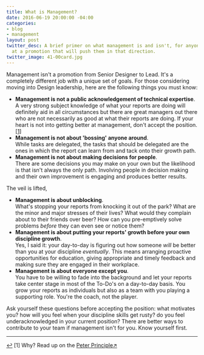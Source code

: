 ```yaml
---
title: What is Management?
date: 2016-06-19 20:00:00 -04:00
categories:
- blog
- management
layout: post
twitter_desc: A brief primer on what management is and isn't, for anyone who is looking
  at a promotion that will push them in that direction.
twitter_image: 41-00card.jpg
---
```


Management isn't a promotion from Senior Designer to Lead. It's a completely different job with a unique set of goals. For those considering moving into Design leadership, here are the following things you must know:

* **Management is not a public acknowledgement of technical expertise**.  
A very strong subject knowledge of what your reports are doing will definitely aid in all circumstances but there are great managers out there who are not necessarily as good at what their reports are doing. If your heart is not into getting better at management, don't accept the position.<a id="anchor-1" href="#note-1" class="fieldnotes-anchor">[1]</a>
* **Management is not about 'bossing' anyone around**.  
While tasks are delegated, the tasks that should be delegated are the ones in which the report can learn from and tack onto their growth path. 
* **Management is not about making decisions for people**.  
There are some decisions you may make on your own but the likelihood is that isn't always the only path. Involving people in decision making and their own improvement is engaging and produces better results.

The veil is lifted,

* **Management is about unblocking**.  
What's stopping your reports from knocking it out of the park? What are the minor and major stresses of their lives? What would they complain about to their friends over beer? How can you pre-emptively solve problems *before* they can even see or notice them?
* **Management is about putting your reports' growth before your own discipline growth**.  
Yes, I said it: your day-to-day is figuring out how someone *will* be better than you at your discipline *eventually*. This means arranging proactive opportunities for education, giving appropriate and timely feedback and making sure they are engaged in their workplace.
* **Management is about everyone except you**.  
You have to be willing to fade into the background and let your reports take center stage in most of the To-Do's on a day-to-day basis. You grow your reports as individuals but also as a team with you playing a supporting role. You're the coach, not the player.

Ask yourself these questions before accepting the position: what motivates you? how will you feel when your discipline skills get rusty? do you feel underacknowledged in your current position? There are better ways to contribute to your team if management isn't for you. Know yourself first.

<hr class="small">

<div class="fieldnotes">
    <p id="note-1"><a href="#anchor-1" class="footnote-back">&#8617;&#xFE0E;</a> <span class="footnote">[1]</span> Why? Read up on the <a href="https://en.wikipedia.org/wiki/Peter_principle" class="external" target="_blank"><span class="external-body">Peter Principle</span><span class="external-box"><span class="external-box__arrow">↗&#xFE0E;</span></span></a></p>
</div>